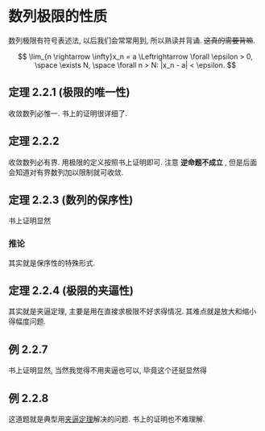 # 数列极限的性质

数列极限有符号表述法, 以后我们会常常用到, 所以熟读并背诵. ~~这真的需要背嘛~~.

$$
\lim_{n \rightarrow \infty}x_n = a \Leftrightarrow \forall \epsilon > 0, \space \exists N, \space \forall n > N: |x_n - a| < \epsilon.
$$

## 定理 2.2.1 (极限的唯一性)

收敛数列必惟一. 书上的证明很详细了.

## 定理 2.2.2

收敛数列必有界. 用极限的定义按照书上证明即可.
注意 **逆命题不成立** , 但是后面会知道对有界数列加以限制就可收敛.

## 定理 2.2.3 (数列的保序性)

书上证明显然

### 推论

其实就是保序性的特殊形式.

## 定理 2.2.4 (极限的夹逼性)

其实就是夹逼定理, 主要是用在直接求极限不好求得情况. 其难点就是放大和缩小得幅度问题.

## 例 2.2.7

书上证明显然, 当然我觉得不用夹逼也可以, 毕竟这个还挺显然得

## 例 2.2.8

这道题就是典型用[夹逼定理](../../../知识库/夹逼定理.md)解决的问题. 书上的证明也不难理解.
